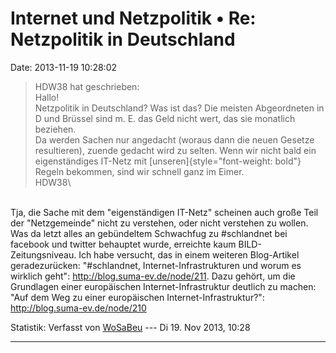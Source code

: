 Internet und Netzpolitik • Re: Netzpolitik in Deutschland
=========================================================

Date: 2013-11-19 10:28:02

> <div>
>
> HDW38 hat geschrieben:\
> Hallo!\
> Netzpolitik in Deutschland? Was ist das? Die meisten Abgeordneten in D
> und Brüssel sind m. E. das Geld nicht wert, das sie monatlich
> beziehen.\
> Da werden Sachen nur angedacht (woraus dann die neuen Gesetze
> resultieren), zuende gedacht wird zu selten. Wenn wir nicht bald ein
> eigenständiges IT-Netz mit [unseren]{style="font-weight: bold"} Regeln
> bekommen, sind wir schnell ganz im Eimer.\
> HDW38\
>
> </div>

\
Tja, die Sache mit dem \"eigenständigen IT-Netz\" scheinen auch große
Teil der \"Netzgemeinde\" nicht zu verstehen, oder nicht verstehen zu
wollen. Was da letzt alles an gebündeltem Schwachfug zu \#schlandnet bei
facebook und twitter behauptet wurde, erreichte kaum
BILD-Zeitungsniveau. Ich habe versucht, das in einem weiteren
Blog-Artikel geradezurücken: \"\#schlandnet, Internet-Infrastrukturen
und worum es wirklich geht\": <http://blog.suma-ev.de/node/211>. Dazu
gehört, um die Grundlagen einer europäischen Internet-Infrastruktur
deutlich zu machen: \"Auf dem Weg zu einer europäischen
Internet-Infrastruktur?\": <http://blog.suma-ev.de/node/210>

Statistik: Verfasst von
[WoSaBeu](http://forum.suma-ev.de/memberlist.php?mode=viewprofile&u=56)
--- Di 19. Nov 2013, 10:28

------------------------------------------------------------------------
